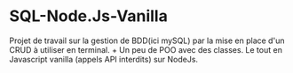 # SQL-Node.Js-Vanilla
Projet de travail sur la gestion de BDD(ici mySQL) par la mise en place d'un CRUD à utiliser en terminal. + Un peu de POO avec des classes. Le tout en Javascript vanilla (appels API interdits) sur NodeJs.
